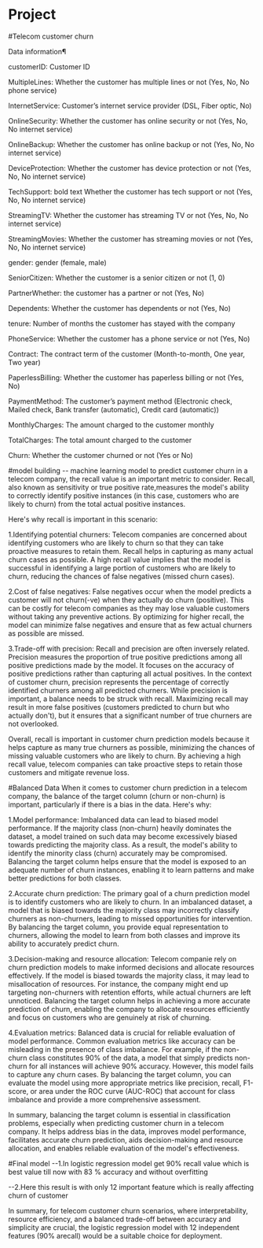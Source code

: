 # Project
#Telecom customer churn

Data information¶

customerID: Customer ID

MultipleLines: Whether the customer has multiple lines or not (Yes, No, No phone service)

InternetService: Customer’s internet service provider (DSL, Fiber optic, No)

OnlineSecurity: Whether the customer has online security or not (Yes, No, No internet service)

OnlineBackup: Whether the customer has online backup or not (Yes, No, No internet service)

DeviceProtection: Whether the customer has device protection or not (Yes, No, No internet service)

TechSupport: bold text Whether the customer has tech support or not (Yes, No, No internet service)

StreamingTV: Whether the customer has streaming TV or not (Yes, No, No internet service)

StreamingMovies: Whether the customer has streaming movies or not (Yes, No, No internet service)

gender: gender (female, male)

SeniorCitizen: Whether the customer is a senior citizen or not (1, 0)

PartnerWhether: the customer has a partner or not (Yes, No)

Dependents: Whether the customer has dependents or not (Yes, No)

tenure: Number of months the customer has stayed with the company

PhoneService: Whether the customer has a phone service or not (Yes, No)

Contract: The contract term of the customer (Month-to-month, One year, Two year)

PaperlessBilling: Whether the customer has paperless billing or not (Yes, No)

PaymentMethod: The customer’s payment method (Electronic check, Mailed check, Bank transfer (automatic), Credit card (automatic))

MonthlyCharges: The amount charged to the customer monthly

TotalCharges: The total amount charged to the customer

Churn: Whether the customer churned or not (Yes or No)

#model building
-- machine learning model to predict customer churn in a telecom company, the recall value is an important metric to consider.
Recall, also known as sensitivity or true positive rate,measures the model's ability to correctly identify positive instances (in this case, customers who are likely to churn) from the total actual positive instances.

Here's why recall is important in this scenario:

1.Identifying potential churners: Telecom companies are concerned about identifying customers who are likely to churn so that they can take proactive measures
to retain them. Recall helps in capturing as many actual churn cases as possible. A high recall value implies that the model is successful in identifying 
a large portion of customers who are likely to churn, reducing the chances of false negatives (missed churn cases).

2.Cost of false negatives: False negatives occur when the model predicts a customer will not churn(-ve) when they actually do churn (positive).
This can be costly for telecom companies as they may lose valuable customers without taking any preventive actions. By optimizing for higher recall, 
the model can minimize false negatives and ensure that as few actual churners as possible are missed.

3.Trade-off with precision: Recall and precision are often inversely related. Precision measures the proportion of true positive predictions among all
positive predictions made by the model. It focuses on the accuracy of positive predictions rather than capturing all actual positives. In the context
of customer churn, precision represents the percentage of correctly identified churners among all predicted churners. While precision is important,
a balance needs to be struck with recall. Maximizing recall may result in more false positives (customers predicted to churn but who actually don't),
but it ensures that a significant number of true churners are not overlooked.

Overall, recall is important in customer churn prediction models because it helps capture as many true churners as possible,
minimizing the chances of missing valuable customers who are likely to churn. By achieving a high recall value, telecom companies can take proactive
steps to retain those customers and mitigate revenue loss.


#Balanced Data
When it comes to customer churn prediction in a telecom company, the balance of the target column (churn or non-churn) is important, particularly if there
is a bias in the data. Here's why:

1.Model performance: Imbalanced data can lead to biased model performance. If the majority class (non-churn) heavily dominates the dataset, a model trained 
on such data may become excessively biased towards predicting the majority class. As a result, the model's ability to identify the minority class (churn) 
accurately may be compromised. Balancing the target column helps ensure that the model is exposed to an adequate number of churn instances, enabling it to
learn patterns and make better predictions for both classes.

2.Accurate churn prediction: The primary goal of a churn prediction model is to identify customers who are likely to churn. In an imbalanced dataset, a model
that is biased towards the majority class may incorrectly classify churners as non-churners, leading to missed opportunities for intervention. By balancing 
the target column, you provide equal representation to churners, allowing the model to learn from both classes and improve its ability to accurately predict
churn.

3.Decision-making and resource allocation: Telecom companie rely on churn prediction models to make informed decisions and allocate resources effectively.
If the model is biased towards the majority class, it may lead to misallocation of resources. For instance, the company might end up targeting non-churners
with retention efforts, while actual churners are left unnoticed. Balancing the target column helps in achieving a more accurate prediction of churn,
enabling the company to allocate resources efficiently and focus on customers who are genuinely at risk of churning.

4.Evaluation metrics: Balanced data is crucial for reliable evaluation of model performance. Common evaluation metrics like accuracy can be misleading in 
the presence of class imbalance. For example, if the non-churn class constitutes 90% of the data, a model that simply predicts non-churn for all instances 
will achieve 90% accuracy. However, this model fails to capture any churn cases. By balancing the target column, you can evaluate the model using more 
appropriate metrics like precision, recall, F1-score, or area under the ROC curve (AUC-ROC) that account for class imbalance and provide a more comprehensive
assessment.

In summary, balancing the target column is essential in classification problems, especially when predicting customer churn in a telecom company.
It helps address bias in the data, improves model performance, facilitates accurate churn prediction, aids decision-making and resource allocation,
and enables reliable evaluation of the model's effectiveness.



#Final model
--1.In logistic regression model get 90% recall value which is best value till now with 83 % accuracy and without overfitting

--2.Here this result is with only 12 important feature which is really affecting churn of customer

In summary, for telecom customer churn scenarios, where interpretability, resource efficiency, and a balanced trade-off between accuracy and 
simplicity are crucial, the logistic regression model with 12 independent features (90% arecall) would be a suitable choice for deployment.

